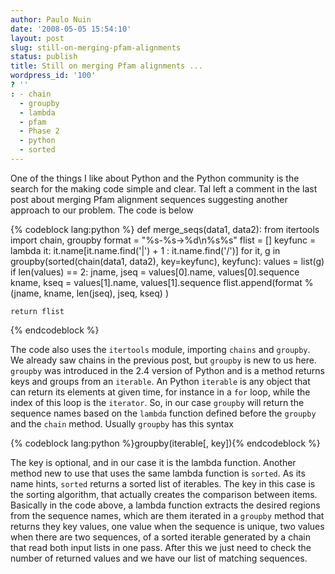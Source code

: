 ```yaml
---
author: Paulo Nuin
date: '2008-05-05 15:54:10'
layout: post
slug: still-on-merging-pfam-alignments
status: publish
title: Still on merging Pfam alignments ...
wordpress_id: '100'
? ''
: - chain
  - groupby
  - lambda
  - pfam
  - Phase 2
  - python
  - sorted
---
```


One of the things I like about Python and the Python community is the
search for the making code simple and clear. Tal left a comment in the
last post about merging Pfam alignment sequences suggesting another
approach to our problem. The code is below 

{% codeblock lang:python %}
def merge_seqs(data1, data2):
    from itertools import chain, groupby
    format = "%s-%s->%d\n%s%s"
    flist = []
    keyfunc = lambda it: it.name[it.name.find('|') + 1 : it.name.find('/')]
    for it, g in groupby(sorted(chain(data1, data2), key=keyfunc), keyfunc):
        values = list(g)
        if len(values) == 2:
            jname, jseq = values[0].name, values[0].sequence
            kname, kseq = values[1].name, values[1].sequence
            flist.append(format % (jname, kname, len(jseq), jseq, kseq) )
 
    return flist

{% endcodeblock %} 


The code also uses the `itertools` module, importing
`chains` and `groupby`. We already saw chains in the previous post, but
`groupby` is new to us here. `groupby` was introduced in the 2.4 version
of Python and is a method returns keys and groups from an `iterable`. An
Python `iterable` is any object that can return its elements at given
time, for instance in a `for` loop, while the index of this loop is the
`iterator`. So, in our case `groupby` will return the sequence names
based on the `lambda` function defined before the `groupby` and the
`chain` method. Usually `groupby` has this syntax 

{% codeblock lang:python %}groupby(iterable[, key]){% endcodeblock %} 

The key is
optional, and in our case it is the lambda function. Another method new
to use that uses the same lambda function is `sorted`. As its name
hints, `sorted` returns a sorted list of iterables. The key in this case
is the sorting algorithm, that actually creates the comparison between
items. Basically in the code above, a lambda function extracts the
desired regions from the sequence names, which are them iterated in a
`groupby` method that returns they key values, one value when the sequence
is unique, two values when there are two sequences, of a sorted iterable
generated by a chain that read both input lists in one pass. After this
we just need to check the number of returned values and we have our list
of matching sequences.
